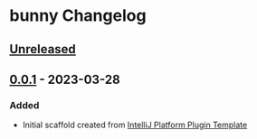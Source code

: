 <!-- Keep a Changelog guide -> https://keepachangelog.com -->

# bunny Changelog

## [Unreleased]

## [0.0.1] - 2023-03-28

### Added
- Initial scaffold created from [IntelliJ Platform Plugin Template](https://github.com/JetBrains/intellij-platform-plugin-template)

[Unreleased]: https://github.com/implicated/bunny/compare/v0.0.1...HEAD
[0.0.1]: https://github.com/implicated/bunny/commits/v0.0.1
